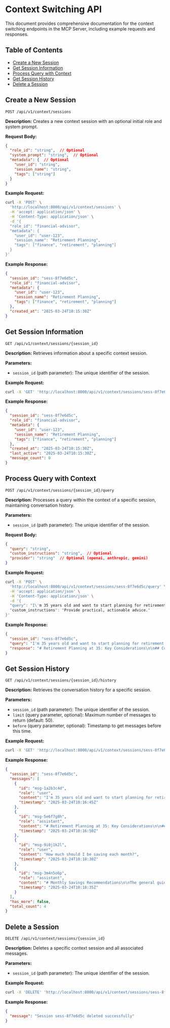 # Context Switching API

This document provides comprehensive documentation for the context switching endpoints in the MCP Server, including example requests and responses.

## Table of Contents

- [Create a New Session](#create-a-new-session)
- [Get Session Information](#get-session-information)
- [Process Query with Context](#process-query-with-context)
- [Get Session History](#get-session-history)
- [Delete a Session](#delete-a-session)

## Create a New Session

```
POST /api/v1/context/sessions
```

**Description:** Creates a new context session with an optional initial role and system prompt.

**Request Body:**
```json
{
  "role_id": "string",  // Optional
  "system_prompt": "string",  // Optional
  "metadata": {  // Optional
    "user_id": "string",
    "session_name": "string",
    "tags": ["string"]
  }
}
```

**Example Request:**
```bash
curl -X 'POST' \
  'http://localhost:8000/api/v1/context/sessions' \
  -H 'accept: application/json' \
  -H 'Content-Type: application/json' \
  -d '{
  "role_id": "financial-advisor",
  "metadata": {
    "user_id": "user-123",
    "session_name": "Retirement Planning",
    "tags": ["finance", "retirement", "planning"]
  }
}'
```

**Example Response:**
```json
{
  "session_id": "sess-8f7e6d5c",
  "role_id": "financial-advisor",
  "metadata": {
    "user_id": "user-123",
    "session_name": "Retirement Planning",
    "tags": ["finance", "retirement", "planning"]
  },
  "created_at": "2025-03-24T10:15:30Z"
}
```

## Get Session Information

```
GET /api/v1/context/sessions/{session_id}
```

**Description:** Retrieves information about a specific context session.

**Parameters:**
- `session_id` (path parameter): The unique identifier of the session.

**Example Request:**
```bash
curl -X 'GET' 'http://localhost:8000/api/v1/context/sessions/sess-8f7e6d5c' -H 'accept: application/json'
```

**Example Response:**
```json
{
  "session_id": "sess-8f7e6d5c",
  "role_id": "financial-advisor",
  "metadata": {
    "user_id": "user-123",
    "session_name": "Retirement Planning",
    "tags": ["finance", "retirement", "planning"]
  },
  "created_at": "2025-03-24T10:15:30Z",
  "last_active": "2025-03-24T10:15:30Z",
  "message_count": 0
}
```

## Process Query with Context

```
POST /api/v1/context/sessions/{session_id}/query
```

**Description:** Processes a query within the context of a specific session, maintaining conversation history.

**Parameters:**
- `session_id` (path parameter): The unique identifier of the session.

**Request Body:**
```json
{
  "query": "string",
  "custom_instructions": "string",  // Optional
  "provider": "string"  // Optional (openai, anthropic, gemini)
}
```

**Example Request:**
```bash
curl -X 'POST' \
  'http://localhost:8000/api/v1/context/sessions/sess-8f7e6d5c/query' \
  -H 'accept: application/json' \
  -H 'Content-Type: application/json' \
  -d '{
  "query": "I\'m 35 years old and want to start planning for retirement. What should I consider?",
  "custom_instructions": "Provide practical, actionable advice."
}'
```

**Example Response:**
```json
{
  "session_id": "sess-8f7e6d5c",
  "query": "I'm 35 years old and want to start planning for retirement. What should I consider?",
  "response": "# Retirement Planning at 35: Key Considerations\n\n## Current Position Assessment\n\n Before diving into specific strategies, let's establish what you should evaluate about your current financial situation:\n\n* **Current savings rate**: What percentage of your income are you currently saving?\n* **Existing retirement accounts**: Do you have a 401(k), IRA, or other retirement vehicles already?\n* **Debt situation**: High-interest debt should typically be addressed before aggressive retirement saving\n* **Emergency fund status**: Ideally 3-6 months of expenses in liquid savings\n\n## Key Action Items\n\n### 1. Maximize Employer Matching\n\nIf your employer offers a 401(k) match, this should be your first priority - it's essentially free money:\n\n* Contribute at least enough to get the full employer match\n* Typical matches range from 3-6% of your salary\n* This has an immediate 100% return on investment\n\n### 2. Establish Retirement Goals\n\n* Calculate your retirement number (typically 25-30x your expected annual expenses)\n* At 35, you likely have 30+ years until traditional retirement age\n* Consider whether you want to retire early or work longer\n\n### 3. Optimize Account Types\n\n* **401(k)/403(b)**: Pre-tax contributions, tax-deferred growth\n* **Roth IRA**: After-tax contributions, tax-free growth and withdrawals\n* **HSA**: If eligible, triple tax advantage for healthcare expenses\n* **Taxable brokerage accounts**: For additional investments beyond tax-advantaged limits\n\n### 4. Asset Allocation Strategy\n\nAt 35, you have a long time horizon, which typically suggests:\n\n* 80-90% stocks (mix of domestic and international)\n* 10-20% bonds\n* Regular rebalancing to maintain your target allocation\n\n### 5. Practical Next Steps\n\n1. Increase your savings rate by 1-2% every year\n2. Set up automatic contributions to retirement accounts\n3. Review your investment choices for appropriate diversification\n4. Consider working with a fee-only financial advisor for personalized guidance\n\nRemember that consistency is key - starting at 35 gives you significant time to benefit from compound growth."
}
```

## Get Session History

```
GET /api/v1/context/sessions/{session_id}/history
```

**Description:** Retrieves the conversation history for a specific session.

**Parameters:**
- `session_id` (path parameter): The unique identifier of the session.
- `limit` (query parameter, optional): Maximum number of messages to return (default: 50).
- `before` (query parameter, optional): Timestamp to get messages before this time.

**Example Request:**
```bash
curl -X 'GET' 'http://localhost:8000/api/v1/context/sessions/sess-8f7e6d5c/history?limit=10' -H 'accept: application/json'
```

**Example Response:**
```json
{
  "session_id": "sess-8f7e6d5c",
  "messages": [
    {
      "id": "msg-1a2b3c4d",
      "role": "user",
      "content": "I'm 35 years old and want to start planning for retirement. What should I consider?",
      "timestamp": "2025-03-24T10:16:45Z"
    },
    {
      "id": "msg-5e6f7g8h",
      "role": "assistant",
      "content": "# Retirement Planning at 35: Key Considerations\n\n## Current Position Assessment\n\n Before diving into specific strategies...",
      "timestamp": "2025-03-24T10:16:50Z"
    },
    {
      "id": "msg-9i0j1k2l",
      "role": "user",
      "content": "How much should I be saving each month?",
      "timestamp": "2025-03-24T10:18:30Z"
    },
    {
      "id": "msg-3m4n5o6p",
      "role": "assistant",
      "content": "# Monthly Savings Recommendations\n\nThe general guideline is to save 15-20% of your pre-tax income for retirement...",
      "timestamp": "2025-03-24T10:18:35Z"
    }
  ],
  "has_more": false,
  "total_count": 4
}
```

## Delete a Session

```
DELETE /api/v1/context/sessions/{session_id}
```

**Description:** Deletes a specific context session and all associated messages.

**Parameters:**
- `session_id` (path parameter): The unique identifier of the session.

**Example Request:**
```bash
curl -X 'DELETE' 'http://localhost:8000/api/v1/context/sessions/sess-8f7e6d5c' -H 'accept: application/json'
```

**Example Response:**
```json
{
  "message": "Session sess-8f7e6d5c deleted successfully"
}
```
